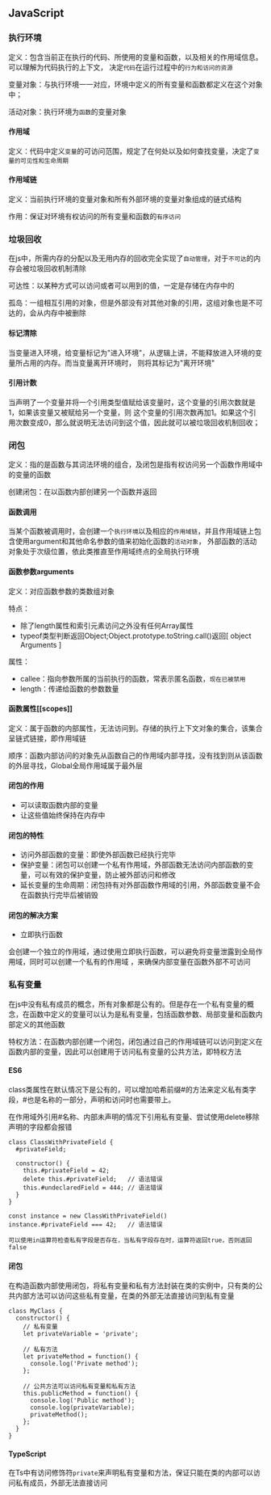 ## JavaScript

### 执行环境

定义：包含当前正在执行的代码、所使用的变量和函数，以及相关的作用域信息。可以理解为代码执行的上下文，
决定`代码`在运行过程中的`行为和访问的资源`

变量对象：与执行环境一一对应，环境中定义的所有变量和函数都定义在这个对象中；

活动对象：执行环境为`函数`的变量对象

#### 作用域

定义：代码中定义`变量`的可访问范围，规定了在何处以及如何查找变量，决定了`变量的可见性和生命周期`

#### 作用域链

定义：当前执行环境的变量对象和所有外部环境的变量对象组成的链式结构

作用：保证对环境有权访问的所有变量和函数的`有序访问`

### 垃圾回收
在js中，所需内存的分配以及无用内存的回收完全实现了`自动管理`，对于`不可达`的内存会被垃圾回收机制清除

可达性：以某种方式可以访问或者可以用到的值，一定是存储在内存中的

孤岛：一组相互引用的对象，但是外部没有对其他对象的引用，这组对象也是不可达的，会从内存中被删除

#### 标记清除

当变量进入环境，给变量标记为"进入环境"，从逻辑上讲，不能释放进入环境的变量所占用的内存。而当变量离开环境时，
则将其标记为"离开环境"

#### 引用计数

当声明了一个变量并将一个引用类型值赋给该变量时，这个变量的引用次数就是1，如果该变量又被赋给另一个变量，则
这个变量的引用次数再加1。如果这个引用次数变成0，那么就说明无法访问到这个值，因此就可以被垃圾回收机制回收；

### 闭包
定义：指的是函数与其词法环境的组合，及闭包是指有权访问另一个函数作用域中的变量的函数

创建闭包：在以函数内部创建另一个函数并返回

#### 函数调用
当某个函数被调用时，会创建一个`执行环境`以及相应的`作用域链`，并且作用域链上包含使用argument和其他命名参数的值来初始化函数的`活动对象`，
外部函数的活动对象处于次级位置，依此类推直至作用域终点的全局执行环境

#### 函数参数arguments
定义：对应函数参数的类数组对象

特点：

- 除了length属性和索引元素访问之外没有任何Array属性
- typeof类型判断返回Object;Object.prototype.toString.call()返回[ object Arguments ]

属性：

- callee：指向参数所属的当前执行的函数，常表示匿名函数，`现在已被禁用`
- length：传递给函数的参数数量

#### 函数属性[[scopes]]
定义：属于函数的内部属性，无法访问到。存储的执行上下文对象的集合，该集合呈链式链接，即作用域链

顺序：函数内部访问的对象先从函数自己的作用域内部寻找，没有找到则从该函数的外层寻找，Global全局作用域属于最外层

#### 闭包的作用

- 可以读取函数内部的变量
- 让这些值始终保持在内存中

#### 闭包的特性

- 访问外部函数的变量：即使外部函数已经执行完毕
- 保护变量：闭包可以创建一个私有作用域，外部函数无法访问内部函数的变量，可以有效的保护变量，防止被外部访问和修改
- 延长变量的生命周期：闭包持有对外部函数作用域的引用，外部函数变量不会在函数执行完毕后被销毁

#### 闭包的解决方案

- 立即执行函数

会创建一个独立的作用域，通过使用立即执行函数，可以避免将变量泄露到全局作用域，同时可以创建一个私有的作用域
，来确保内部变量在函数外部不可访问

### 私有变量
在js中没有私有成员的概念，所有对象都是公有的。但是存在一个私有变量的概念，在函数中定义的变量可以认为是私有变量，包括函数参数、局部变量和函数内部定义的其他函数

特权方法：在函数内部创建一个闭包，闭包通过自己的作用域链可以访问到定义在函数内部的变量，因此可以创建用于访问私有变量的公共方法，即特权方法

#### ES6
class类属性在默认情况下是公有的，可以增加哈希前缀#的方法来定义私有类字段，#也是名称的一部分，声明和访问时也需要带上。

在作用域外引用#名称、内部未声明的情况下引用私有变量、尝试使用delete移除声明的字段都会报错
```allykeynamelanguage
class ClassWithPrivateField {
  #privateField;

  constructor() {
    this.#privateField = 42;
    delete this.#privateField;   // 语法错误
    this.#undeclaredField = 444; // 语法错误
  }
}

const instance = new ClassWithPrivateField()
instance.#privateField === 42;   // 语法错误
```

    可以使用in运算符检查私有字段是否存在，当私有字段存在时，运算符返回true，否则返回false

#### 闭包
在构造函数内部使用闭包，将私有变量和私有方法封装在类的实例中，只有类的公共内部方法可以访问这些私有变量，在类的外部无法直接访问到私有变量
```allykeynamelanguage
class MyClass {
  constructor() {
    // 私有变量
    let privateVariable = 'private';

    // 私有方法
    let privateMethod = function() {
      console.log('Private method');
    };

    // 公共方法可以访问私有变量和私有方法
    this.publicMethod = function() {
      console.log('Public method');
      console.log(privateVariable);
      privateMethod();
    };
  }
}
```

#### TypeScript
在Ts中有访问修饰符`private`来声明私有变量和方法，保证只能在类的内部可以访问私有成员，外部无法直接访问
